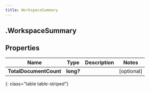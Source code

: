 ```yaml
---
title: WorkspaceSummary
---
```

## .WorkspaceSummary

## Properties

|Name | Type | Description | Notes|
|------------ | ------------- | ------------- | -------------|
| **TotalDocumentCount** | **long?** |  | [optional] |
{: class="table table-striped"}


